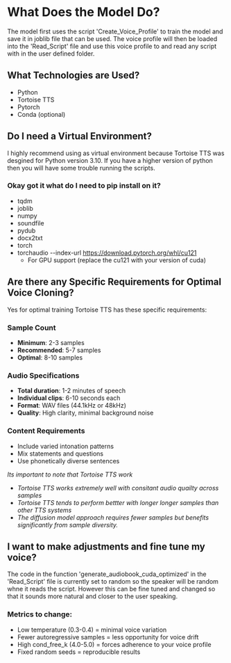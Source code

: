 # What Does the Model Do?
The model first uses the script 'Create_Voice_Profile' to train the model and save it in joblib file that can be used. The voice profile will then be loaded into the 'Read_Script' file and use this voice profile to and read any script with in the user defined folder. 

## What Technologies are Used?
- Python
- Tortoise TTS
- Pytorch
- Conda (optional)

## Do I need a Virtual Environment?
I highly recommend using as virtual environment because Tortoise TTS was desgined for Python version 3.10. If you have a higher version of python then you will have some trouble running the scripts. 

### Okay got it what do I need to pip install on it?
- tqdm
- joblib
- numpy
- soundfile
- pydub
- docx2txt
- torch
- torchaudio --index-url https://download.pytorch.org/whl/cu121
  * For GPU support (replace the cu121 with your version of cuda)

## Are there any Specific Requirements for Optimal Voice Cloning?
Yes for optimal training Tortoise TTS has these specific requirements:
### Sample Count

- **Minimum**: 2-3 samples
- **Recommended**: 5-7 samples
- **Optimal**: 8-10 samples

### Audio Specifications

- **Total duration**: 1-2 minutes of speech
- **Individual clips**: 6-10 seconds each
- **Format**: WAV files (44.1kHz or 48kHz)
- **Quality**: High clarity, minimal background noise

### Content Requirements

- Include varied intonation patterns
- Mix statements and questions
- Use phonetically diverse sentences

*Its important to note that Tortoise TTS work*
- *Tortoise TTS works extremely well with consitant audio quailty across samples*
- *Tortoise TTS tends to perform bettter with longer longer samples than other TTS systems*
- *The diffusion model approach requires fewer samples but benefits significantly from sample diversity.* 

## I want to make adjustments and fine tune my voice?
The code in the function 'generate_audiobook_cuda_optimized' in the 'Read_Script' file is currently set to random so the speaker will be random whne it reads the script. However this can be fine tuned and changed so that it sounds more natural and closer to the user speaking. 

### Metrics to change:
- Low temperature (0.3-0.4) = minimal voice variation
- Fewer autoregressive samples = less opportunity for voice drift
- High cond_free_k (4.0-5.0) = forces adherence to your voice profile
- Fixed random seeds = reproducible results

